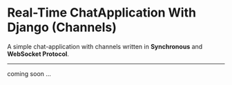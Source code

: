 # Real-Time ChatApplication With Django (Channels)
A simple chat-application with channels written in **Synchronous** and **WebSocket Protocol**.

---

coming soon ...
